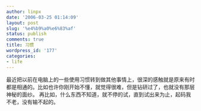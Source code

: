 ```yaml
---
author: linpx
date: '2006-03-25 01:14:09'
layout: post
slug: '%e4%b9%a0%e6%83%af'
status: publish
comments: true
title: 习惯
wordpress_id: '177'
categories:
- life
---
```


最近把以前在电脑上的一些使用习惯转到做其他事情上，很深的感触就是原来有时都是相通的。比如也许你刚开始不懂，就觉得很难，但是钻研过了，也就没有那层神秘的面纱。
再比如，什么东西不知道，就不停的试，直到试出来为止，起码我不老，没有输不起的。


